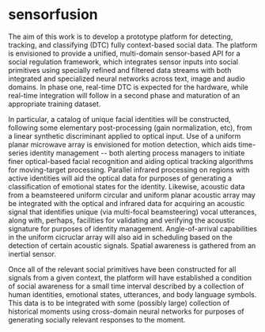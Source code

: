 # sensorfusion

The aim of this work is to develop a prototype platform for detecting, tracking, and classifying (DTC) fully context-based social data. The platform is envisioned to provide a unified, multi-domain sensor-based API for a social regulation framework, which integrates sensor inputs into social primitives using specially refined and filtered data streams with both integrated and specialized neural networks across text, image and audio domains. In phase one, real-time DTC is expected for the hardware, while real-time integration will follow in a second phase and maturation of an appropriate training dataset.

In particular, a catalog of unique facial identities will be constructed, following some elementary post-processing (gain normalization, etc), from a linear synthetic discriminant applied to optical input. Use of a uniform planar microwave array is envisioned for motion detection, which aids time-series identity management -- both alerting process managers to initiate finer optical-based facial recognition and aiding optical tracking algorithms for moving-target processing. Parallel infrared processing on regions with active identities will aid the optical data for purposes of generating a classification of emotional states for the identity. Likewise, acoustic data from a beamsteered uniform circular and uniform planar acoustic array may be integrated with the optical and infrared data for acquiring an acoustic signal that identifies unique (via multi-focal beamsteering) vocal utterances, along with, perhaps, facilities for validating and verifying the acoustic signature for purposes of identity management. Angle-of-arrival capabilities in the uniform cicruclar array will also aid in scheduling based on the detection of certain acoustic signals. Spatial awareness is gathered from an inertial sensor.

Once all of the relevant social primitives have been constructed for all signals from a given context, the platform will have established a condition of social awareness for a small time interval described by a collection of human identities, emotional states, utterances, and body language symbols. This data is to be integrated with some (possibly large) collection of historical moments using cross-domain neural networks for purposes of generating socially relevant responses to the moment.
